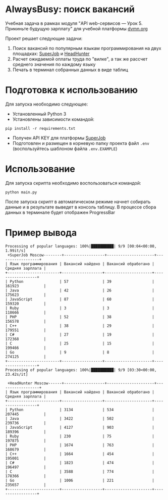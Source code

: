 # AlwaysBusy: поиск вакансий 

Учебная задача в рамках модуля "API web-сервисов — Урок 5. Прикиньте будущую зарплату" для учебной платформы [dvmn.org](https://dvmn.org)


Проект решает следующие задачи:

1. Поиск вакансий по популярным языкам программирования на двух площадках: [SuperJob](https://www.superjob.ru/) и [HeadHunter](https://www.hh.ru)
2. Расчет ожидаемой оплаты труда по "вилке", а так же рассчет среднего значения по каждому языку
3. Печать в терминал собранных данных в виде таблиц
   


# Подготовка к использованию

Для запуска необходимо следующее:
- Установленный Python 3
- Установлены зависимости командой: 
```
pip install -r requirements.txt
```
- Получен API KEY для платформы [SuperJob](https://api.superjob.ru/)
- Подготовлен и размещен в корневую папку проекта файл `.env` (воспользуйтесь шаблоном файла `.env.EXAMPLE`) 


# Использование

Для запуска скрипта необходимо воспользоваться командой:
```
python main.py
```

После запуска скрипт в автоматическом режиме начнет собирать данные и в результате выведет в консоль таблицу.
В процессе сбора данных в терминале будет отображен ProgressBar  

# Пример вывода
```shell
Processing of popular languages: 100%|██████████| 9/9 [00:04<00:00,  1.99it/s]
 +SuperJob Moscow--------+------------------+---------------------+------------------+
| Язык программирования | Вакансий найдено | Вакансий обработано | Средняя зарплата |
+-----------------------+------------------+---------------------+------------------+
| Python                | 57               | 39                  | 161923           |
| Java                  | 42               | 26                  | 175623           |
| JavaScript            | 87               | 60                  | 159320           |
| Ruby                  | 3                | 3                   | 118666           |
| PHP                   | 52               | 38                  | 156578           |
| C++                   | 38               | 29                  | 179551           |
| C#                    | 27               | 19                  | 172368           |
| C                     | 25               | 15                  | 199466           |
| Go                    | 9                | 8                   | 274125           |
+-----------------------+------------------+---------------------+------------------+
Processing of popular languages: 100%|██████████| 9/9 [03:30<00:00, 23.42s/it]

 +HeadHunter Moscow------+------------------+---------------------+------------------+
| Язык программирования | Вакансий найдено | Вакансий обработано | Средняя зарплата |
+-----------------------+------------------+---------------------+------------------+
| Python                | 3134             | 534                 | 207445           |
| Java                  | 3422             | 502                 | 239736           |
| JavaScript            | 4127             | 903                 | 189396           |
| Ruby                  | 230              | 75                  | 197875           |
| PHP                   | 1674             | 763                 | 168679           |
| C++                   | 1664             | 454                 | 195001           |
| C#                    | 1823             | 474                 | 196497           |
| C                     | 3588             | 774                 | 178366           |
| Go                    | 1006             | 221                 | 235657           |
+-----------------------+------------------+---------------------+------------------+
```